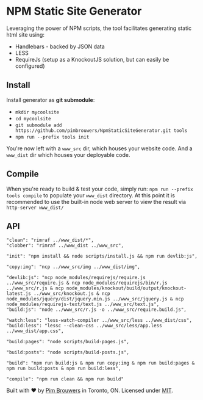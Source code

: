 # NPM Static Site Generator

Leveraging the power of NPM scripts, the tool facilitates generating static html site using:

- Handlebars - backed by JSON data
- LESS
- RequireJs (setup as a KnockoutJS solution, but can easily be configured)

## Install
Install generator as **git submodule**:
- `mkdir mycoolsite`
- `cd mycoolsite`
- `git submodule add https://github.com/pimbrouwers/NpmStaticSiteGenerator.git tools`
- `npm run --prefix tools init`

You're now left with a `www_src` dir, which houses your website code. And a `www_dist` dir which houses your deployable code.

## Compile
When you're ready to build & test your code, simply run: `npm run --prefix tools compile` to populate your `www_dist` directory. At this point it is recommended to use the built-in node web server to view the result via `http-server www_dist/`

## API
```
"clean": "rimraf ../www_dist/*",
"clobber": "rimraf ../www_dist ../www_src",

"init": "npm install && node scripts/install.js && npm run devlib:js",

"copy:img": "ncp ../www_src/img ../www_dist/img",

"devlib:js": "ncp node_modules/requirejs/require.js ../www_src/require.js & ncp node_modules/requirejs/bin/r.js ../www_src/r.js & ncp node_modules/knockout/build/output/knockout-latest.js ../www_src/knockout.js & ncp node_modules/jquery/dist/jquery.min.js ../www_src/jquery.js & ncp node_modules/requirejs-text/text.js ../www_src/text.js",
"build:js": "node ../www_src/r.js -o ../www_src/require.build.js",

"watch:less": "less-watch-compiler ../www_src/less ../www_dist/css",
"build:less": "lessc --clean-css ../www_src/less/app.less ../www_dist/app.css",       

"build:pages": "node scripts/build-pages.js",

"build:posts": "node scripts/build-posts.js",

"build": "npm run build:js & npm run copy:img & npm run build:pages & npm run build:posts & npm run build:less",

"compile": "npm run clean && npm run build"
```

Built with ♥ by [Pim Brouwers](https://github.com/pimbrouwers) in Toronto, ON. Licensed under [MIT](https://github.com/pimbrouwers/NpmStaticSiteGenerator/blob/master/LICENSE).

